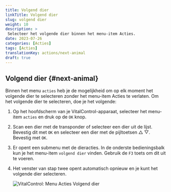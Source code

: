 ```yaml
---
title: Volgend dier
linkTitle: Volgend dier
slug: volgend dier
weight: 10
description: >
 Selecteer het volgende dier binnen het menu-item Acties.
date: 2023-07-26
categories: [Acties]
tags: [Acties]
translationKey: actions/next-animal
draft: true
---
```

## Volgend dier {#next-animal} 

Binnen het menu `acties` heb je de mogelijkheid om op elk moment het volgende dier te selecteren zonder het menu-item Acties te verlaten. Om het volgende dier te selecteren, doe je het volgende:

1. Op het hoofdscherm van je VitalControl-apparaat, selecteer het menu-item `acties` en druk op de `OK` knop.

2. Scan een dier met de transponder of selecteer een dier uit de lijst. Bevestig dit met `OK` en selecteer een dier met de pijltoetsen △ ▽. Bevestig met `OK`.

3. Er opent een submenu met de dieracties. In de onderste bedieningsbalk kun je het menu-item `volgend dier` vinden. Gebruik de `F3` toets om dit uit te voeren.

4. Het venster van stap twee opent automatisch opnieuw en je kunt het volgende dier selecteren.

    ![VitalControl: Menu Acties Volgend dier](../images/nextanimal.png "Kies volgend dier")
    
